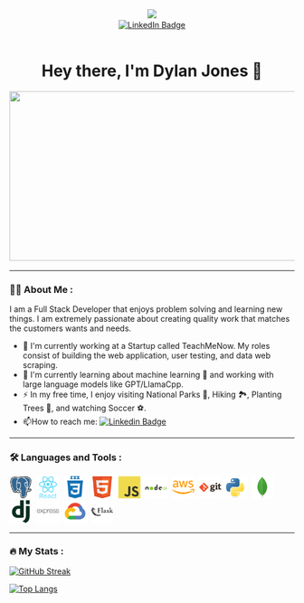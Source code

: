 

<div id="header" align="center">
<img src="https://media.giphy.com/media/v1.Y2lkPTc5MGI3NjExZXlvZmRhdWdmMnZmMWUyOGcxYWx5a3pzc2t4aWZkdGJteThqazVtbiZlcD12MV9pbnRlcm5hbF9naWZfYnlfaWQmY3Q9cw/M9gbBd9nbDrOTu1Mqx/giphy.gif" width="100"/>
<div id="badges">
<a href="https://www.linkedin.com/in/dylan-jones-09b41a280">
<img src="https://img.shields.io/badge/LinkedIn-blue?style=for-the-badge&logo=linkedin&logoColor=white" alt="LinkedIn Badge"/>
</a>
</div>
<div>
<img src="https://komarev.com/ghpvc/?username=djones1117&style=flat-square&color=blue" alt=""/>
</div>
<h1> Hey there, I'm Dylan Jones 👋 
</h1> 
</div>

<div align="center">
<img src="https://media.giphy.com/media/dWesBcTLavkZuG35MI/giphy.gif" width="600" height="300"/>
</div>


---

### :man_technologist: About Me :
I am a Full Stack Developer that enjoys problem solving and learning new things. I am extremely passionate about creating quality work that matches the customers wants and needs.
- 🔭 I'm currently working at a Startup called TeachMeNow. My roles consist of building the web application, user testing, and data web scraping.
- 🌱 I'm currently learning about machine learning 🤖 and working with large language models like GPT/LlamaCpp.
- ⚡ In my free time, I enjoy visiting National Parks 🥾, Hiking 🏞️, Planting Trees 🌱, and watching Soccer ⚽.
- :mailbox:How to reach me: [![Linkedin Badge](https://img.shields.io/badge/-Dylan-blue?style=flat&logo=Linkedin&logoColor=white)](https://www.linkedin.com/in/dylan-jones-09b41a280)
</div>

---

### :hammer_and_wrench: Languages and Tools :   
<div>
<img src="https://github.com/devicons/devicon/blob/master/icons/postgresql/postgresql-original.svg" title="SQL" alt="sql" width="40" height="40"/>&nbsp;  
<img src="https://github.com/devicons/devicon/blob/master/icons/react/react-original-wordmark.svg" title="React" alt="React" width="40" height="40"/>&nbsp;
<img src="https://github.com/devicons/devicon/blob/master/icons/css3/css3-plain-wordmark.svg"  title="CSS3" alt="CSS" width="40" height="40"/>&nbsp;
<img src="https://github.com/devicons/devicon/blob/master/icons/html5/html5-original.svg" title="HTML5" alt="HTML" width="40" height="40"/>&nbsp;
<img src="https://github.com/devicons/devicon/blob/master/icons/javascript/javascript-original.svg" title="JavaScript" alt="JavaScript" width="40" height="40"/>&nbsp; 
<img src="https://github.com/devicons/devicon/blob/master/icons/nodejs/nodejs-original-wordmark.svg" title="NodeJS" alt="NodeJS" width="40" height="40"/>&nbsp;
<img src="https://github.com/devicons/devicon/blob/master/icons/amazonwebservices/amazonwebservices-plain-wordmark.svg" title="AWS" alt="AWS" width="40" height="40"/>&nbsp;
<img src="https://github.com/devicons/devicon/blob/master/icons/git/git-original-wordmark.svg" title="Git" **alt="Git" width="40" height="40"/>  
<img src="https://github.com/devicons/devicon/blob/master/icons/python/python-original.svg" title="Python" **alt="Python" width="40" height="40"/>&nbsp;  
<img src="https://github.com/devicons/devicon/blob/master/icons/mongodb/mongodb-original.svg" title="Mongo" **alt="Mongo" width="40" height="40"/>&nbsp;  
<img src="https://github.com/devicons/devicon/blob/master/icons/django/django-plain.svg" title="Django" **alt="Django" width="40" height="40"/>&nbsp;  
<img src="https://github.com/devicons/devicon/blob/master/icons/express/express-original-wordmark.svg" title="Express" **alt="Express" width="40" height="40"/>&nbsp;  
<img src="https://github.com/devicons/devicon/blob/master/icons/googlecloud/googlecloud-original.svg" title="Cloud" **alt="Cloud" width="40" height="40"/>&nbsp; 
<img src="https://github.com/devicons/devicon/blob/master/icons/flask/flask-original-wordmark.svg" title="Cloud" **alt="Cloud" width="40" height="40"/>&nbsp; 
</div>

---

### :fire: My Stats :
[![GitHub Streak](https://streak-stats.demolab.com/?user=djones1117)](https://git.io/streak-stats)

[![Top Langs](https://github-readme-stats.vercel.app/api/top-langs/?username=djones1117&layout=compact&theme=vision-friendly-dark)](https://github.com/anuraghazra/github-readme-stats)
